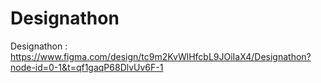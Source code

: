 # Designathon

Designathon : https://www.figma.com/design/tc9m2KvWlHfcbL9JOiIaX4/Designathon?node-id=0-1&t=qf1gaqP68DlvUv6F-1
